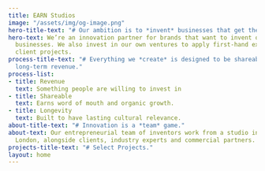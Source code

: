 ```yaml
---
title: EARN Studios
image: "/assets/img/og-image.png"
hero-title-text: "# Our ambition is to *invent* businesses that get the world talking."
hero-text: We’re an innovation partner for brands that want to invent or grow disruptive
  businesses. We also invest in our own ventures to apply first-hand experience to
  client projects.
process-title-text: "# Everything we *create* is designed to be shareable and deliver
  long-term revenue."
process-list:
- title: Revenue
  text: Something people are willing to invest in
- title: Shareable
  text: Earns word of mouth and organic growth.
- title: Longevity
  text: Built to have lasting cultural relevance.
about-title-text: "# Innovation is a *team* game."
about-text: Our entrepreneurial team of inventors work from a studio in Paddington,
  London, alongside clients, industry experts and commercial partners.
projects-title-text: "# Select Projects."
layout: home
---
```


